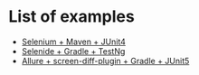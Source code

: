 # List of examples
* [Selenium + Maven + JUnit4](https://github.com/Visual-Regression-Tracker/examples-java/blob/master/selenium-maven)
* [Selenide + Gradle + TestNg](https://github.com/Visual-Regression-Tracker/examples-java/blob/master/selenide-gradle)
* [Allure + screen-diff-plugin + Gradle + JUnit5](https://github.com/Visual-Regression-Tracker/examples-java/blob/master/allure-junit5-gradle-kts)
